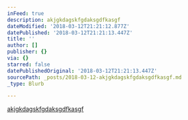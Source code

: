 ```yaml
---
inFeed: true
description: akjgkdagskfgdaksgdfkasgf
dateModified: '2018-03-12T21:21:12.877Z'
datePublished: '2018-03-12T21:21:13.447Z'
title: ''
author: []
publisher: {}
via: {}
starred: false
datePublishedOriginal: '2018-03-12T21:21:13.447Z'
sourcePath: _posts/2018-03-12-akjgkdagskfgdaksgdfkasgf.md
_type: Blurb

---
```

[akjgkdagskfgdaksgdfkasgf][0]

[0]: https://youtu.be/Ba63OliduUc